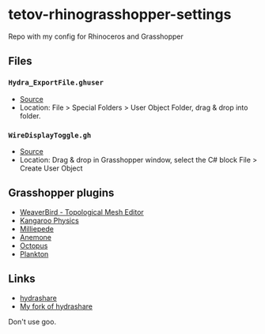 # tetov-rhinograsshopper-settings
Repo with my config for Rhinoceros and Grasshopper

## Files
### `Hydra_ExportFile.ghuser`
*  [Source](https://github.com/HydraShare/hydra/)
*  Location: File > Special Folders > User Object Folder, drag & drop into folder.

### `WireDisplayToggle.gh`
*   [Source](http://www.grasshopper3d.com/profiles/blogs/wire-display-toggle-switch)
*  Location: Drag & drop in Grasshopper window, select the C# block File > Create User Object

## Grasshopper plugins
*  [WeaverBird - Topological Mesh Editor](http://www.giuliopiacentino.com/weaverbird/)
*  [Kangaroo Physics](http://www.food4rhino.com/app/kangaroo-physics)
*  [Milliepede](http://www.sawapan.eu/)
*  [Anemone](http://www.food4rhino.com/app/anemone)
*  [Octopus](http://www.food4rhino.com/app/octopus)
*  [Plankton](https://github.com/meshmash/Plankton)


## Links
*  [hydrashare](https://hydrashare.github.io/hydra/)
*  [My fork of hydrashare](https://github.com/sonyamamurin/hydra)

Don't use goo.

